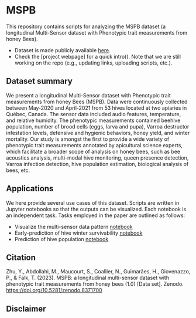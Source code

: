 # MSPB
This repository contains scripts for analyzing the MSPB dataset (a longitudinal Multi-Sensor dataset with Phenotypic trait measurements from honey Bees). 
- Dataset is made publicly available [here](https://doi.org/10.5281/zenodo.8371700).
- Check the [project webpage] for a quick intro().
Note that we are still working on the repo (e.g., updating links, uploading scripts, etc.).

## Dataset summary
We present a longitudinal Multi-Sensor dataset with Phenotypic trait measurements from honey Bees (MSPB). Data were continuously collected between May-2020 and April-2021 from 53 hives located at two apiaries in Québec, Canada. The sensor data included audio features, temperature, and relative humidity. The phenotypic measurements contained beehive population, number of brood cells (eggs, larva and pupa), Varroa destructor infestation levels, defensive and hygienic behaviors, honey yield, and winter mortality. Our study is amongst the first to provide a wide variety of phenotypic trait measurements annotated by apicultural science experts, which facilitate a broader scope of analysis on honey bees, such as bee acoustics analysis, multi-modal hive monitoring, queen presence detection, Varroa infection detection, hive population estimation, biological analysis of bees, etc.

## Applications
We here provide several use cases of this dataset. Scripts are written in Jupyter notebooks so that the outputs can be visualized. Each notebook is an independent task. Tasks employed in the paper are outlined as follows:

- Visualize the multi-sensor data pattern [notebook]()
- Early-prediction of hive winter survivability [notebook]()
- Prediction of hive population [notebook]()

## Citation
Zhu, Y., Abdollahi, M., Maucourt, S., Coallier, N., Guimarães, H., Giovenazzo, P., & Falk, T. (2023). MSPB: a longitudinal multi-sensor dataset with phenotypic trait measurements from honey bees (1.0) [Data set]. Zenodo. https://doi.org/10.5281/zenodo.8371700

## Disclaimer
